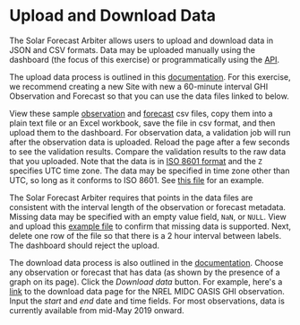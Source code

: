 Upload and Download Data
========================

The Solar Forecast Arbiter allows users to upload and download data in JSON and CSV formats. Data may be uploaded manually using the dashboard (the focus of this exercise) or programmatically using the [API](https://dev-api.solarforecastarbiter.org/).

The upload data process is outlined in this [documentation](https://solarforecastarbiter.org/dashboarddoc/#upload-data). For this exercise, we recommend creating a new Site with new a 60-minute interval GHI Observation and Forecast so that you can use the data files linked to below.

View these sample [observation](observation_1h.csv?raw=true) and [forecast](forecast_1h.csv?raw=true) csv files, copy them into a plain text file or an Excel workbook, save the file in csv format, and then upload them to the dashboard. For observation data, a validation job will run after the observation data is uploaded. Reload the page after a few seconds to see the validation results. Compare the validation results to the raw data that you uploaded. Note that the  data is in [ISO 8601 format](https://en.wikipedia.org/wiki/ISO_8601) and the `Z` specifies UTC time zone. The data may be specified in time zone other than UTC, so long as it conforms to ISO 8601. See [this file](observation_1h_with_timezone.csv?raw=true) for an example.

The Solar Forecast Arbiter requires that points in the data files are consistent with the interval length of the observation or forecast metadata. Missing data may be specified with an empty value field, `NaN`, or `NULL`. View and upload this [example file](observation_1h_missing.csv?raw=true) to confirm that missing data is supported. Next, delete one row of the file so that there is a 2 hour interval between labels. The dashboard should reject the upload.

The download data process is also outlined in the [documentation](https://solarforecastarbiter.org/dashboarddoc/#download-data). Choose any observation or forecast that has data (as shown by the presence of a graph on its page). Click the *Download data* button. For example, here's a [link](https://dashboard.solarforecastarbiter.org/observations/9f657636-7e49-11e9-b77f-0a580a8003e9/download) to the download data page for the NREL MIDC OASIS GHI observation. Input the *start* and *end* date and time fields. For most observations, data is currently available from mid-May 2019 onward.
